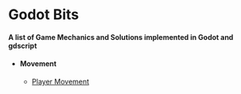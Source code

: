 <p align="center">
<h1> Godot Bits</h1>
 <h4>A list of Game Mechanics and Solutions implemented in Godot and gdscript</h4>

</p>

* #### Movement
  * [Player Movement](https://github.com/gonzalojs/Godotbits/blob/master/Examples/movement/character.md)